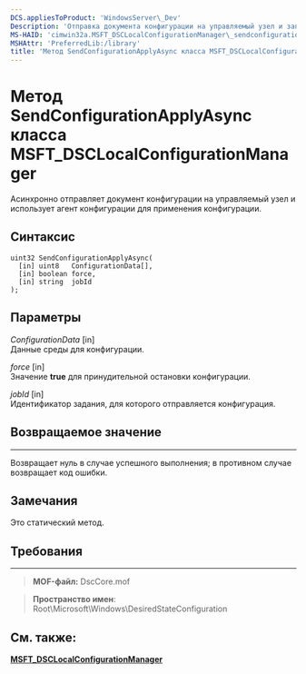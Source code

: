 ```yaml
---
DCS.appliesToProduct: 'WindowsServer\_Dev'
Description: 'Отправка документа конфигурации на управляемый узел и запуск агента конфигурации для применения конфигурации. Для получения выходных данных используется метод GetConfigurationResultOutput.'
MS-HAID: 'cimwin32a.MSFT_DSCLocalConfigurationManager\_sendconfigurationapplyasync'
MSHAttr: 'PreferredLib:/library'
title: 'Метод SendConfigurationApplyAsync класса MSFT_DSCLocalConfigurationManager'
---
```


# Метод SendConfigurationApplyAsync класса MSFT_DSCLocalConfigurationManager

Асинхронно отправляет документ конфигурации на управляемый узел и использует агент конфигурации для применения конфигурации.

Синтаксис
------

```mof
uint32 SendConfigurationApplyAsync(
  [in] uint8   ConfigurationData[],
  [in] boolean force,
  [in] string  jobId
);
```

Параметры
----------

*ConfigurationData* \[in\]  
Данные среды для конфигурации.

*force* \[in\]  
Значение **true** для принудительной остановки конфигурации.

*jobId* \[in\]  
Идентификатор задания, для которого отправляется конфигурация.

## Возвращаемое значение
------------

Возвращает нуль в случае успешного выполнения; в противном случае возвращает код ошибки.

## Замечания

Это статический метод.

## Требования
------------
>**MOF-файл:** DscCore.mof

>**Пространство имен**: Root\Microsoft\Windows\DesiredStateConfiguration


## См. также:


[**MSFT_DSCLocalConfigurationManager**](msft-dsclocalconfigurationmanager.md)


 

 





<!--HONumber=Apr16_HO2-->


